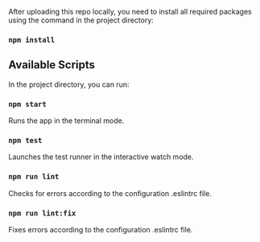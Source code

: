 After uploading this repo locally, you need to install all required packages using the command in the project directory:

### `npm install`

## Available Scripts

In the project directory, you can run:

### `npm start`

Runs the app in the terminal mode.

### `npm test`

Launches the test runner in the interactive watch mode.

### `npm run lint`

Checks for errors according to the configuration .eslintrc file.

### `npm run lint:fix`

Fixes errors according to the configuration .eslintrc file.
